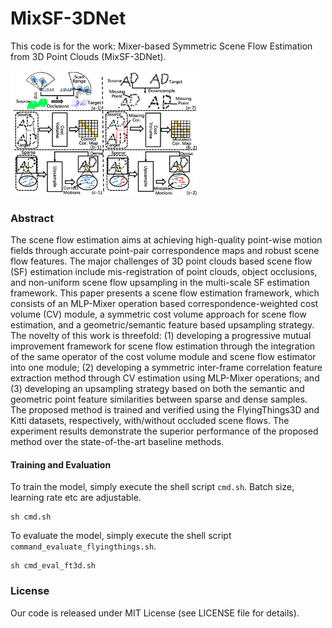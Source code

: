 # MixSF-3DNet
This code is for the work: Mixer-based Symmetric Scene Flow Estimation from 3D Point Clouds (MixSF-3DNet).

<img src="https://github.com/SJWang2015/MixSF-3DNet/blob/main/media/poster-v3.png" width="60%">

### Abstract

The scene flow estimation aims at achieving high-quality point-wise motion fields through accurate point-pair correspondence maps and robust scene flow features. The major challenges of 3D point clouds based scene flow (SF) estimation include mis-registration of point clouds, object occlusions, and non-uniform scene flow upsampling in the multi-scale SF estimation framework. This paper presents a scene flow estimation framework, which consists of an MLP-Mixer operation based correspondence-weighted cost volume (CV) module, a symmetric cost volume approach for scene flow estimation, and a geometric/semantic feature based upsampling strategy. The novelty of this work is threefold: (1) developing a progressive mutual improvement framework for scene flow estimation through the integration of the same operator of the cost volume module and scene flow estimator into one module; (2) developing a symmetric inter-frame correlation feature extraction method through CV estimation using MLP-Mixer operations; and (3) developing an upsampling strategy based on both the semantic and geometric point feature similarities between sparse and dense samples. The proposed method is trained and verified using the FlyingThings3D and Kitti datasets, respectively, with/without occluded scene flows. The experiment results demonstrate the superior performance of the proposed method over the state-of-the-art baseline methods.

#### Training and Evaluation

To train the model, simply execute the shell script `cmd.sh`. Batch size, learning rate etc are adjustable. 
```
sh cmd.sh
```

To evaluate the model, simply execute the shell script `command_evaluate_flyingthings.sh`.

```
sh cmd_eval_ft3d.sh
```


### License
Our code is released under MIT License (see LICENSE file for details).

